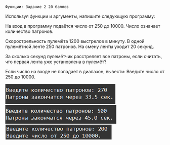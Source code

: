     Функции: Задание 2 20 баллов
Используя функции и аргументы, напишите следующую программу:

На вход в программу подаётся число от 250 до 10000. Число означает количество патронов.

Скорострельность пулемёта 1200 выстрелов в минуту. В одной пулемётной ленте 250 патронов. На смену ленты уходит 20 секунд.

За сколько секунд пулемётчик расстреляет все патроны, если считать, что первая лента уже установлена в пулемёт?

Если число на входе не попадает в диапазон, вывести: Введите число от 250 до 10000.

![img.png](img.png)
![img_1.png](img_1.png)
![img_2.png](img_2.png)